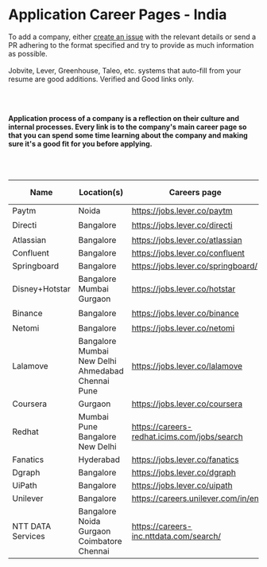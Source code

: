 # Application Career Pages - India

To add a company, either [create an issue](https://github.com/rahbal/ApplicationCareerPagesIndia/issues) with the relevant details or send a PR adhering to the format specified and try to provide as much information as possible.
<br>
<br>
Jobvite, Lever, Greenhouse, Taleo, etc. systems that auto-fill from your resume are good additions. Verified and Good links only.

<br>
<br>

**Application process of a company is a reflection on their culture and internal processes. Every link is to the company's main career page so that you can spend some time learning about the company and making sure it's a good fit for you before applying.**

<br>
<br>


| Name  | Location(s)  |  Careers page |  Relocation bonus? |
|-------|--------------|-----------------|---------------|
| Paytm | Noida | https://jobs.lever.co/paytm | N/A |     
| Directi |  Bangalore | https://jobs.lever.co/directi | ✔️ |
| Atlassian |  Bangalore | https://jobs.lever.co/atlassian | N/A |
| Confluent |  Bangalore | https://jobs.lever.co/confluent | N/A |
| Springboard |  Bangalore | https://jobs.lever.co/springboard/ | N/A |
| Disney+Hotstar |  Bangalore <br> Mumbai <br> Gurgaon | https://jobs.lever.co/hotstar | N/A |
| Binance |  Bangalore | https://jobs.lever.co/binance | ✔️ |
| Netomi |  Bangalore | https://jobs.lever.co/netomi | N/A |
| Lalamove |  Bangalore <br> Mumbai <br> New Delhi <br> Ahmedabad <br> Chennai <br> Pune | https://jobs.lever.co/lalamove | N/A |
| Coursera |  Gurgaon | https://jobs.lever.co/coursera | N/A |
| Redhat |  Mumbai <br> Pune <br> Bangalore <br> New Delhi | https://careers-redhat.icims.com/jobs/search | ✔️ |
| Fanatics |  Hyderabad | https://jobs.lever.co/fanatics | N/A |
| Dgraph | Bangalore | https://jobs.lever.co/dgraph | N/A |
| UiPath |  Bangalore | https://jobs.lever.co/uipath | N/A |
| Unilever |  Bangalore | https://careers.unilever.com/in/en | N/A |
| NTT DATA Services |  Bangalore <br> Noida <br> Gurgaon <br> Coimbatore <br> Chennai | https://careers-inc.nttdata.com/search/ | N/A |





